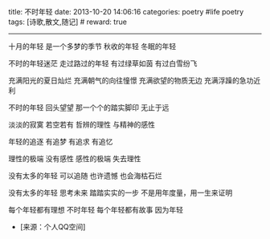 title: 不时年轻
date: 2013-10-20 14:06:16
categories: poetry #life poetry
tags: [诗歌,散文,随记]  # <!--more-->
reward: true

---

十月的年轻
是一个多梦的季节
秋收的年轻
冬眠的年轻

不时的年轻迷茫
走过路过的年轻
有过绿草如茵
有过白雪纷飞

<!--more-->

充满阳光的夏日灿烂
充满朝气的向往憧憬
充满欲望的物质无边
充满浮躁的急功近利

不时的年轻
回头望望
那一个个的踏实脚印
无止于远

淡淡的寂寞
若空若有
哲辨的理性
与精神的感性

年轻的追逐
有追梦
有追求
有追忆

理性的极端
没有感性
感性的极端
失去理性

没有太多的年轻
可以追随
也许遗憾
也会海枯石烂


没有太多的年轻
思考未来
踏踏实实的一步
不是用年度量，用一生来证明

每个年轻都有理想
不时年轻
每个年轻都有故事
因为年轻


- [来源：个人QQ空间]
